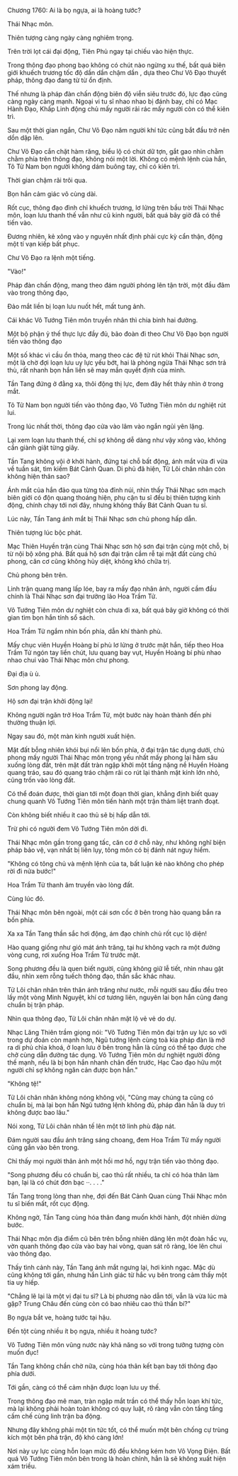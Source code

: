 




Chương 1760: Ai là bọ ngựa, ai là hoàng tước?


Thái Nhạc môn.

Thiên tượng càng ngày càng nghiêm trọng.

Trên trời lọt cái đại động, Tiên Phủ ngay tại chiếu vào hiện thực.

Trong thông đạo phong bạo không có chút nào ngừng xu thế, bất quá biên giới khuếch trương tốc độ dần dần chậm dần , dựa theo Chư Vô Đạo thuyết pháp, thông đạo đang từ từ ổn định.

Thế nhưng là pháp đàn chấn động biên độ viễn siêu trước đó, lực đạo cũng càng ngày càng mạnh. Ngoại vi tu sĩ nhao nhao bị đánh bay, chỉ có Mạc Hành Đạo, Khấp Linh động chủ mấy người rải rác mấy người còn có thể kiên trì.

Sau một thời gian ngắn, Chư Vô Đạo năm người khí tức cũng bắt đầu trở nên dồn dập lên.

Chư Vô Đạo cắn chặt hàm răng, biểu lộ có chút dữ tợn, gắt gao nhìn chằm chằm phía trên thông đạo, không nói một lời. Không có mệnh lệnh của hắn, Tô Tử Nam bọn người không dám buông tay, chỉ có kiên trì.

Thời gian chậm rãi trôi qua.

Bọn hắn cảm giác vô cùng dài.

Rốt cục, thông đạo đình chỉ khuếch trương, lơ lửng trên bầu trời Thái Nhạc môn, loạn lưu thanh thế vẫn như cũ kinh người, bất quá bây giờ đã có thể tiến vào.

Đương nhiên, kẻ xông vào y nguyên nhất định phải cực kỳ cẩn thận, động một tí vạn kiếp bất phục.

Chư Vô Đạo ra lệnh một tiếng.

"Vào!"

Pháp đàn chấn động, mang theo đám người phóng lên tận trời, một đầu đâm vào trong thông đạo,

Đảo mắt liền bị loạn lưu nuốt hết, mất tung ảnh.

Cái khác Vô Tướng Tiên môn truyền nhân thì chia binh hai đường.

Một bộ phận ỷ thế thực lực đầy đủ, bão đoàn đi theo Chư Vô Đạo bọn người tiến vào thông đạo

Một số khác vì cầu ổn thỏa, mang theo các đệ tử rút khỏi Thái Nhạc sơn, một là chờ đợi loạn lưu uy lực yếu bớt, hai là phòng ngừa Thái Nhạc sơn trả thù, rất nhanh bọn hắn liền sẽ may mắn quyết định của mình.

Tần Tang đứng ở đằng xa, thôi động thị lực, đem đây hết thảy nhìn ở trong mắt.

Tô Tử Nam bọn người tiến vào thông đạo, Vô Tướng Tiên môn dư nghiệt rút lui.

Trong lúc nhất thời, thông đạo cửa vào lâm vào ngắn ngủi yên lặng.

Lại xem loạn lưu thanh thế, chỉ sợ không dễ dàng như vậy xông vào, không cần giành giật từng giây.

Tần Tang không vội ở khởi hành, đứng tại chỗ bất động, ánh mắt vừa đi vừa về tuần sát, tìm kiếm Bát Cảnh Quan. Di phủ đã hiện, Tử Lôi chân nhân còn không hiện thân sao?

Ánh mắt của hắn đảo qua từng tòa đỉnh núi, nhìn thấy Thái Nhạc sơn mạch biên giới có độn quang thoáng hiện, phụ cận tu sĩ đều bị thiên tượng kinh động, chính chạy tới nơi đây, nhưng không thấy Bát Cảnh Quan tu sĩ.

Lúc này, Tần Tang ánh mắt bị Thái Nhạc sơn chủ phong hấp dẫn.

Thiên tượng lúc bộc phát.

Mạc Thiên Huyền trận cùng Thái Nhạc sơn hộ sơn đại trận cùng một chỗ, bị từ nội bộ xông phá. Bất quá hộ sơn đại trận cắm rễ tại mặt đất cùng chủ phong, căn cơ cũng không hủy diệt, không khó chữa trị.

Chủ phong bên trên.

Linh trận quang mang lấp lóe, bay ra mấy đạo nhân ảnh, người cầm đầu chính là Thái Nhạc sơn đại trưởng lão Hoa Trầm Tử.

Vô Tướng Tiên môn dư nghiệt còn chưa đi xa, bất quá bây giờ không có thời gian tìm bọn hắn tính sổ sách.

Hoa Trầm Tử ngắm nhìn bốn phía, dẫn khí thành phù.

Mấy chục viên Huyền Hoàng bí phù lơ lửng ở trước mặt hắn, tiếp theo Hoa Trầm Tử ngón tay liền chút, lưu quang bay vụt, Huyền Hoàng bí phù nhao nhao chui vào Thái Nhạc môn chư phong.

Đại địa ù ù.

Sơn phong lay động.

Hộ sơn đại trận khởi động lại!

Không người ngăn trở Hoa Trầm Tử, một bước này hoàn thành đến phi thường thuận lợi.

Ngay sau đó, một màn kinh người xuất hiện.

Mặt đất bỗng nhiên khói bụi nổi lên bốn phía, ở đại trận tác dụng dưới, chủ phong mấy người Thái Nhạc môn trọng yếu nhất mấy phong lại hãm sâu xuống lòng đất, trên mặt đất tràn ngập khởi một tầng nặng nề Huyền Hoàng quang tráo, sau đó quang tráo chậm rãi co rút lại thành mặt kính lớn nhỏ, cũng trốn vào lòng đất.

Có thể đoán được, thời gian tới một đoạn thời gian, khẳng định biết quay chung quanh Vô Tướng Tiên môn tiến hành một trận thảm liệt tranh đoạt.

Còn không biết nhiều ít cao thủ sẽ bị hấp dẫn tới.

Trừ phi có người đem Vô Tướng Tiên môn dời đi.

Thái Nhạc môn gần trong gang tấc, căn cơ ở chỗ này, như không nghĩ biện pháp bảo vệ, vạn nhất bị liên lụy, tông môn có bị đánh nát nguy hiểm.

"Không có tông chủ và mệnh lệnh của ta, bất luận kẻ nào không cho phép rời đi nửa bước!"

Hoa Trầm Tử thanh âm truyền vào lòng đất.

Cùng lúc đó.

Thái Nhạc môn bên ngoài, một cái sơn cốc ở bên trong hào quang bắn ra bốn phía.

Xa xa Tần Tang thần sắc hơi động, ám đạo chính chủ rốt cục lộ diện!

Hào quang giống như gió mát ánh trăng, tại hư không vạch ra một đường vòng cung, rơi xuống Hoa Trầm Tử trước mặt.

Song phương đều là quen biết người, cũng không giữ lễ tiết, nhìn nhau gật đầu, nhìn xem rỗng tuếch thông đạo, thần sắc khác nhau.

Tử Lôi chân nhân trên thân ánh trăng như nước, mỗi người sau đầu đều treo lấy một vòng Minh Nguyệt, khí cơ tương liên, nguyên lai bọn hắn cũng đang chuẩn bị trận pháp.

Nhìn qua thông đạo, Tử Lôi chân nhân mặt lộ vẻ vẻ do dự.

Nhạc Lăng Thiên trầm giọng nói: "Vô Tướng Tiên môn đại trận uy lực so với trong dự đoán còn mạnh hơn, Ngũ tướng lệnh cùng toà kia pháp đàn là mở ra di phủ chìa khoá, ở loạn lưu ở bên trong hẳn là cũng có thể tạo được che chở cùng dẫn đường tác dụng. Vô Tướng Tiên môn dư nghiệt người đông thế mạnh, nếu là bị bọn hắn nhanh chân đến trước, Hạc Cao đạo hữu một người chỉ sợ không ngăn cản được bọn hắn."

"Không tệ!"

Tử Lôi chân nhân không nóng không vội, "Cũng may chúng ta cũng có chuẩn bị, mà lại bọn hắn Ngũ tướng lệnh không đủ, pháp đàn hẳn là duy trì không được bao lâu."

Nói xong, Tử Lôi chân nhân tế lên một tờ linh phù đập nát.

Đám người sau đầu ánh trăng sáng choang, đem Hoa Trầm Tử mấy người cũng gắn vào bên trong.

Chỉ thấy mọi người thân ảnh một hồi mơ hồ, ngự trận tiến vào thông đạo.

"Song phương đều có chuẩn bị, cao thủ rất nhiều, ta chỉ có hóa thân làm bạn, lại là có chút đơn bạc ··. . . ."

Tần Tang trong lòng than nhẹ, đợi đến Bát Cảnh Quan cùng Thái Nhạc môn tu sĩ biến mất, rốt cục động.

Không ngờ, Tần Tang cùng hóa thân đang muốn khởi hành, đột nhiên dừng bước.

Thái Nhạc môn địa điểm cũ bên trên bỗng nhiên dâng lên một đoàn hắc vụ, vờn quanh thông đạo cửa vào bay hai vòng, quan sát rõ ràng, lóe lên chui vào thông đạo.

Thấy tình cảnh này, Tần Tang ánh mắt ngưng lại, hơi kinh ngạc. Mặc dù cũng không tới gần, nhưng hắn Linh giác từ hắc vụ bên trong cảm thấy một tia uy hiếp.

"Chẳng lẽ lại là một vị đại tu sĩ? Là bị phương nào dẫn tới, vẫn là vừa lúc mà gặp? Trung Châu đến cùng còn có bao nhiêu cao thủ thần bí?"

Bọ ngựa bắt ve, hoàng tước tại hậu.

Đến tột cùng nhiều ít bọ ngựa, nhiều ít hoàng tước?

Vô Tướng Tiên môn vũng nước này khả năng so với trong tưởng tượng còn muốn đục!

Tần Tang không chần chờ nữa, cùng hóa thân kết bạn bay tới thông đạo phía dưới.

Tới gần, càng có thể cảm nhận được loạn lưu uy thế.

Trong thông đạo mê man, tràn ngập mắt trần có thể thấy hỗn loạn khí tức, mà lại không phải hoàn toàn không có quy luật, rõ ràng vẫn còn tầng tầng cấm chế cùng linh trận ba động.

Nhưng đây không phải một tin tức tốt, có thể muốn một bên chống cự trùng kích một bên phá trận, độ khó càng lớn!

Nơi này uy lực cùng hỗn loạn mức độ đều không kém hơn Vô Vọng Điện. Bất quá Vô Tướng Tiên môn bên trong là hoàn chỉnh, hẳn là sẽ không xuất hiện xám triều.




